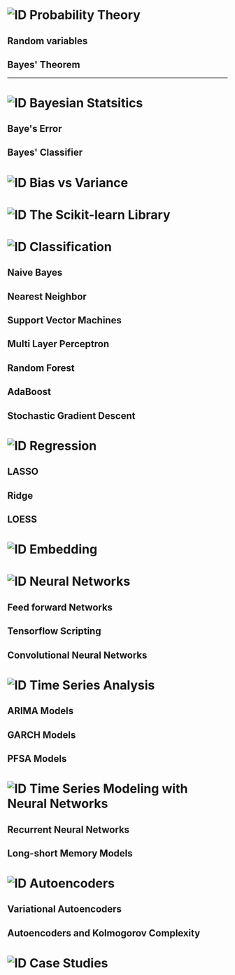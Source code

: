 # ![ID](https://img.shields.io/badge/1--red) Probability Theory

## Random variables

## Bayes' Theorem

---

# ![ID](https://img.shields.io/badge/2--red) Bayesian Statsitics

## Baye's Error

## Bayes' Classifier

# ![ID](https://img.shields.io/badge/3--red) Bias vs Variance

# ![ID](https://img.shields.io/badge/4--red) The Scikit-learn Library

# ![ID](https://img.shields.io/badge/5--red) Classification 

## Naive Bayes

## Nearest Neighbor

## Support Vector Machines

## Multi Layer Perceptron

## Random Forest

## AdaBoost

## Stochastic Gradient Descent


# ![ID](https://img.shields.io/badge/6--red) Regression

## LASSO

## Ridge

## LOESS

# ![ID](https://img.shields.io/badge/7--red) Embedding


# ![ID](https://img.shields.io/badge/8--red) Neural Networks

## Feed forward Networks

## Tensorflow Scripting

## Convolutional Neural Networks

# ![ID](https://img.shields.io/badge/9--red) Time Series Analysis

## ARIMA Models

## GARCH Models

## PFSA Models


# ![ID](https://img.shields.io/badge/10--red) Time Series Modeling with Neural Networks

## Recurrent Neural Networks

## Long-short Memory Models


# ![ID](https://img.shields.io/badge/11--red) Autoencoders

## Variational Autoencoders

## Autoencoders and Kolmogorov Complexity


# ![ID](https://img.shields.io/badge/12--red) Case Studies